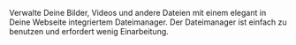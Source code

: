 Verwalte Deine Bilder, Videos und andere Dateien mit einem elegant in Deine Webseite integriertem Dateimanager. Der Dateimanager ist einfach zu benutzen und erfordert wenig Einarbeitung.